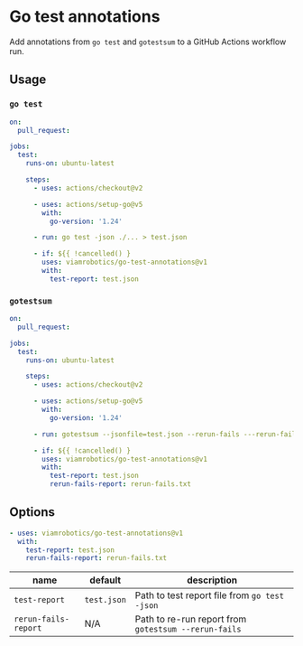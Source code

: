 # Go test annotations

Add annotations from `go test` and `gotestsum` to a GitHub Actions workflow run.

## Usage

### `go test`

```yaml
on:
  pull_request:

jobs:
  test:
    runs-on: ubuntu-latest

    steps:
      - uses: actions/checkout@v2

      - uses: actions/setup-go@v5
        with:
          go-version: '1.24'

      - run: go test -json ./... > test.json

      - if: ${{ !cancelled() }
        uses: viamrobotics/go-test-annotations@v1
        with:
          test-report: test.json
```

### `gotestsum`

```yaml
on:
  pull_request:

jobs:
  test:
    runs-on: ubuntu-latest

    steps:
      - uses: actions/checkout@v2

      - uses: actions/setup-go@v5
        with:
          go-version: '1.24'

      - run: gotestsum --jsonfile=test.json --rerun-fails ---rerun-fails-report=rerun-fails.txt --packages=./...

      - if: ${{ !cancelled() }
        uses: viamrobotics/go-test-annotations@v1
        with:
          test-report: test.json
          rerun-fails-report: rerun-fails.txt
```

## Options

```yaml
- uses: viamrobotics/go-test-annotations@v1
  with:
    test-report: test.json
    rerun-fails-report: rerun-fails.txt
```

| name                 | default     | description                                          |
| -------------------- | ----------- | ---------------------------------------------------- |
| `test-report`        | `test.json` | Path to test report file from `go test -json`        |
| `rerun-fails-report` | N/A         | Path to re-run report from `gotestsum --rerun-fails` |
